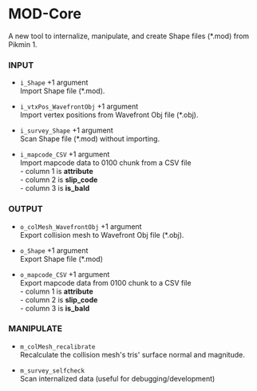 # MOD-Core
A new tool to internalize, manipulate, and create Shape files (*.mod) from Pikmin 1.

### INPUT
* ``i_Shape`` +1 argument<br>
Import Shape file (*.mod).

* ``i_vtxPos_WavefrontObj`` +1 argument<br>
Import vertex positions from Wavefront Obj file (*.obj).

* ``i_survey_Shape`` +1 argument<br>
Scan Shape file (*.mod) without importing.

* ``i_mapcode_CSV`` +1 argument<br>
Import mapcode data to 0100 chunk from a CSV file<br>
	\- column 1 is **attribute**<br>
	\- column 2 is **slip_code**<br>
	\- column 3 is **is_bald**<br>

### OUTPUT
* ``o_colMesh_WavefrontObj`` +1 argument<br>
Export collision mesh to Wavefront Obj file (*.obj).

* ``o_Shape`` +1 argument<br>
Export Shape file (*.mod)

* ``o_mapcode_CSV`` +1 argument<br>
Export mapcode data from 0100 chunk to a CSV file<br>
	\- column 1 is **attribute**<br>
	\- column 2 is **slip_code**<br>
	\- column 3 is **is_bald**<br>

### MANIPULATE
* ``m_colMesh_recalibrate``<br>
Recalculate the collision mesh's tris' surface normal and magnitude.

* ``m_survey_selfcheck``<br>
Scan internalized data (useful for debugging/development)
